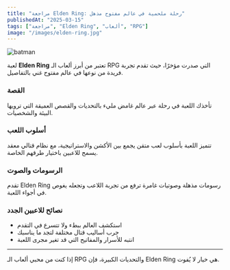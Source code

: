 ```yaml
---
title: "مراجعة Elden Ring: رحلة ملحمية في عالم مفتوح مذهل"
publishedAt: "2025-03-15"
tags: ["مراجعة", "Elden Ring", "ألعاب", "RPG"]
image: "/images/elden-ring.jpg"
---
```

![batman](/operation.jpg)

لعبة **Elden Ring** تعتبر من أبرز ألعاب الـ RPG التي صدرت مؤخرًا، حيث تقدم تجربة فريدة من نوعها في عالم مفتوح غني بالتفاصيل.

### القصة  
تأخذك اللعبة في رحلة عبر عالم غامض مليء بالتحديات والقصص العميقة التي ترويها البيئة والشخصيات.

### أسلوب اللعب  
تتميز اللعبة بأسلوب لعب متقن يجمع بين الأكشن والاستراتيجية، مع نظام قتالي معقد يسمح للاعبين باختيار طرقهم الخاصة.

### الرسومات والصوت  
تقدم Elden Ring رسومات مذهلة وصوتيات غامرة ترفع من تجربة اللاعب وتجعله يغوص في أجواء اللعبة.

### نصائح للاعبين الجدد  
- استكشف العالم ببطء ولا تتسرع في التقدم  
- جرب أساليب قتال مختلفة لتجد ما يناسبك  
- انتبه للأسرار والمفاتيح التي قد تغير مجرى اللعبة

---

إذا كنت من محبي ألعاب الـ RPG والتحديات الكبيرة، فإن Elden Ring هي خيار لا يُفوت.
